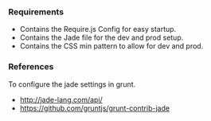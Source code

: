 ### Requirements

* Contains the Require.js Config for easy startup.
* Contains the Jade file for the dev and prod setup.
* Contains the CSS min pattern to allow for dev and prod.

### References

To configure the jade settings in grunt.

* http://jade-lang.com/api/
* https://github.com/gruntjs/grunt-contrib-jade